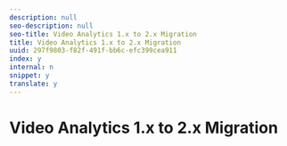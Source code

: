 ```yaml
---
description: null
seo-description: null
seo-title: Video Analytics 1.x to 2.x Migration
title: Video Analytics 1.x to 2.x Migration
uuid: 297f9803-f82f-491f-bb6c-efc399cea911
index: y
internal: n
snippet: y
translate: y
---
```


# Video Analytics 1.x to 2.x Migration


